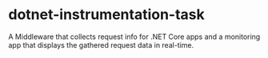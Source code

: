 # dotnet-instrumentation-task
A Middleware that collects request info for .NET Core apps and a monitoring app that displays the gathered request data in real-time.
